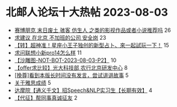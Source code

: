 # 北邮人论坛十大热帖 2023-08-03

- [赛博朋克 末日废土 骇客 仿生人 之类的影视作品或者小说推荐吗](https://bbs.byr.cn/article/Talking/6397773) 26
- [求建议 在北京 不加班的公司 安全岗](https://bbs.byr.cn/article/WorkLife/1202996) 23
- [【转】超神准！星座小王子独创的新型占卜、來一起試玩一下！](https://bbs.byr.cn/article/Constellations/326533) 15
- [求问联想小新pro14怎么样](https://bbs.byr.cn/article/Notebook/183532) 11
- [【沙雕图-NOT-BOT-2023-08-03-P2】](https://bbs.byr.cn/article/Picture/3347196) 10
- [【offer求比较】光大科技部 农行北京研发中心](https://bbs.byr.cn/article/Job/2194191) 8
- [[挽尊]看到本版长时间没有发言，尝试讲讲故事](https://bbs.byr.cn/article/Ghost/91236) 5
- [关于雅思成绩](https://bbs.byr.cn/article/GoAbroad/393698) 5
- [达摩院【通义千文】招Speech&amp;NLP实习生【长期有效】](https://bbs.byr.cn/article/AimGraduate/1225922) 4
- [【代征】帮同事真诚征友](https://bbs.byr.cn/article/Friends/2028497) 2


